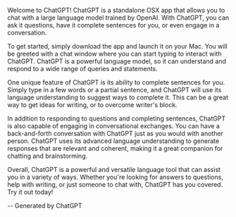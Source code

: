 Welcome to ChatGPT! ChatGPT is a standalone OSX app that allows you to
chat with a large language model trained by OpenAI. With ChatGPT, you
can ask it questions, have it complete sentences for you, or even
engage in a conversation.

To get started, simply download the app and launch it on your Mac. You
will be greeted with a chat window where you can start typing to
interact with ChatGPT. ChatGPT is a powerful language model, so it can
understand and respond to a wide range of queries and statements.

One unique feature of ChatGPT is its ability to complete sentences for
you. Simply type in a few words or a partial sentence, and ChatGPT
will use its language understanding to suggest ways to complete it.
This can be a great way to get ideas for writing, or to overcome
writer's block.

In addition to responding to questions and completing sentences,
ChatGPT is also capable of engaging in conversational exchanges. You
can have a back-and-forth conversation with ChatGPT just as you would
with another person. ChatGPT uses its advanced language understanding
to generate responses that are relevant and coherent, making it a
great companion for chatting and brainstorming.

Overall, ChatGPT is a powerful and versatile language tool that can
assist you in a variety of ways. Whether you're looking for answers to
questions, help with writing, or just someone to chat with, ChatGPT
has you covered. Try it out today!

-- Generated by ChatGPT
